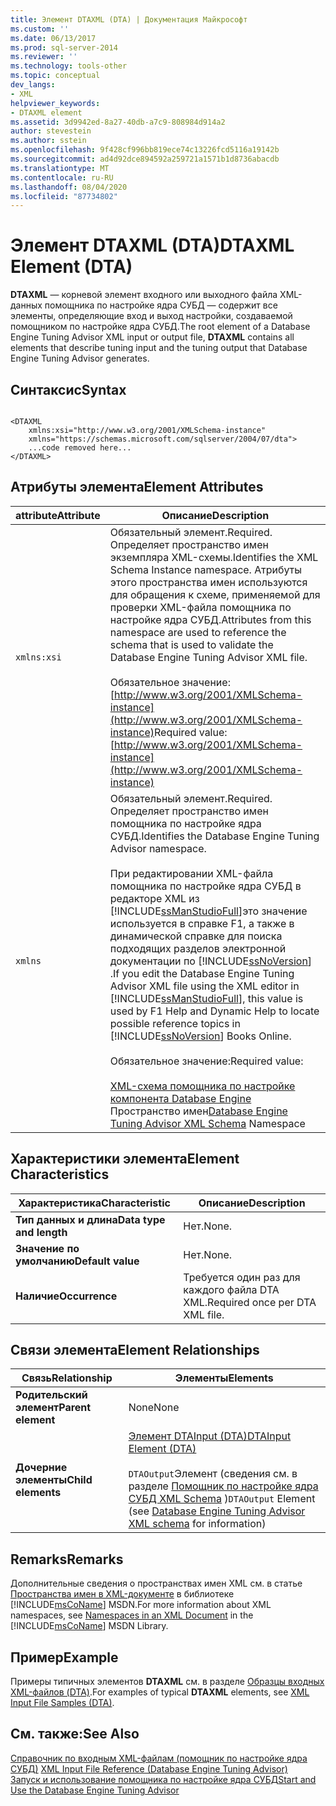 ```yaml
---
title: Элемент DTAXML (DTA) | Документация Майкрософт
ms.custom: ''
ms.date: 06/13/2017
ms.prod: sql-server-2014
ms.reviewer: ''
ms.technology: tools-other
ms.topic: conceptual
dev_langs:
- XML
helpviewer_keywords:
- DTAXML element
ms.assetid: 3d9942ed-8a27-40db-a7c9-808984d914a2
author: stevestein
ms.author: sstein
ms.openlocfilehash: 9f428cf996bb819ece74c13226fcd5116a19142b
ms.sourcegitcommit: ad4d92dce894592a259721a1571b1d8736abacdb
ms.translationtype: MT
ms.contentlocale: ru-RU
ms.lasthandoff: 08/04/2020
ms.locfileid: "87734802"
---
```

# <a name="dtaxml-element-dta"></a><span data-ttu-id="0fd6a-102">Элемент DTAXML (DTA)</span><span class="sxs-lookup"><span data-stu-id="0fd6a-102">DTAXML Element (DTA)</span></span>
  <span data-ttu-id="0fd6a-103">**DTAXML** — корневой элемент входного или выходного файла XML-данных помощника по настройке ядра СУБД — содержит все элементы, определяющие вход и выход настройки, создаваемой помощником по настройке ядра СУБД.</span><span class="sxs-lookup"><span data-stu-id="0fd6a-103">The root element of a Database Engine Tuning Advisor XML input or output file, **DTAXML** contains all elements that describe tuning input and the tuning output that Database Engine Tuning Advisor generates.</span></span>  
  
## <a name="syntax"></a><span data-ttu-id="0fd6a-104">Синтаксис</span><span class="sxs-lookup"><span data-stu-id="0fd6a-104">Syntax</span></span>  
  
```  
  
<DTAXML   
    xmlns:xsi="http://www.w3.org/2001/XMLSchema-instance"   
    xmlns="https://schemas.microsoft.com/sqlserver/2004/07/dta">  
    ...code removed here...  
</DTAXML>  
```  
  
## <a name="element-attributes"></a><span data-ttu-id="0fd6a-105">Атрибуты элемента</span><span class="sxs-lookup"><span data-stu-id="0fd6a-105">Element Attributes</span></span>  
  
|<span data-ttu-id="0fd6a-106">attribute</span><span class="sxs-lookup"><span data-stu-id="0fd6a-106">Attribute</span></span>|<span data-ttu-id="0fd6a-107">Описание</span><span class="sxs-lookup"><span data-stu-id="0fd6a-107">Description</span></span>|  
|---------------|-----------------|  
|`xmlns:xsi`|<span data-ttu-id="0fd6a-108">Обязательный элемент.</span><span class="sxs-lookup"><span data-stu-id="0fd6a-108">Required.</span></span> <span data-ttu-id="0fd6a-109">Определяет пространство имен экземпляра XML-схемы.</span><span class="sxs-lookup"><span data-stu-id="0fd6a-109">Identifies the XML Schema Instance namespace.</span></span> <span data-ttu-id="0fd6a-110">Атрибуты этого пространства имен используются для обращения к схеме, применяемой для проверки XML-файла помощника по настройке ядра СУБД.</span><span class="sxs-lookup"><span data-stu-id="0fd6a-110">Attributes from this namespace are used to reference the schema that is used to validate the Database Engine Tuning Advisor XML file.</span></span><br /><br /> <span data-ttu-id="0fd6a-111">Обязательное значение: [http://www.w3.org/2001/XMLSchema-instance](http://www.w3.org/2001/XMLSchema-instance)</span><span class="sxs-lookup"><span data-stu-id="0fd6a-111">Required value: [http://www.w3.org/2001/XMLSchema-instance](http://www.w3.org/2001/XMLSchema-instance)</span></span>|  
|`xmlns`|<span data-ttu-id="0fd6a-112">Обязательный элемент.</span><span class="sxs-lookup"><span data-stu-id="0fd6a-112">Required.</span></span> <span data-ttu-id="0fd6a-113">Определяет пространство имен помощника по настройке ядра СУБД.</span><span class="sxs-lookup"><span data-stu-id="0fd6a-113">Identifies the Database Engine Tuning Advisor namespace.</span></span><br /><br /> <span data-ttu-id="0fd6a-114">При редактировании XML-файла помощника по настройке ядра СУБД в редакторе XML из [!INCLUDE[ssManStudioFull](../../includes/ssmanstudiofull-md.md)]это значение используется в справке F1, а также в динамической справке для поиска подходящих разделов электронной документации по [!INCLUDE[ssNoVersion](../../includes/ssnoversion-md.md)] .</span><span class="sxs-lookup"><span data-stu-id="0fd6a-114">If you edit the Database Engine Tuning Advisor XML file using the XML editor in [!INCLUDE[ssManStudioFull](../../includes/ssmanstudiofull-md.md)], this value is used by F1 Help and Dynamic Help to locate possible reference topics in [!INCLUDE[ssNoVersion](../../includes/ssnoversion-md.md)] Books Online.</span></span><br /><br /> <span data-ttu-id="0fd6a-115">Обязательное значение:</span><span class="sxs-lookup"><span data-stu-id="0fd6a-115">Required value:</span></span><br /><br /> <span data-ttu-id="0fd6a-116">[XML-схема помощника по настройке компонента Database Engine](https://go.microsoft.com/fwlink/?LinkId=43100) Пространство имен</span><span class="sxs-lookup"><span data-stu-id="0fd6a-116">[Database Engine Tuning Advisor XML Schema](https://go.microsoft.com/fwlink/?LinkId=43100) Namespace</span></span>|  
  
## <a name="element-characteristics"></a><span data-ttu-id="0fd6a-117">Характеристики элемента</span><span class="sxs-lookup"><span data-stu-id="0fd6a-117">Element Characteristics</span></span>  
  
|<span data-ttu-id="0fd6a-118">Характеристика</span><span class="sxs-lookup"><span data-stu-id="0fd6a-118">Characteristic</span></span>|<span data-ttu-id="0fd6a-119">Описание</span><span class="sxs-lookup"><span data-stu-id="0fd6a-119">Description</span></span>|  
|--------------------|-----------------|  
|<span data-ttu-id="0fd6a-120">**Тип данных и длина**</span><span class="sxs-lookup"><span data-stu-id="0fd6a-120">**Data type and length**</span></span>|<span data-ttu-id="0fd6a-121">Нет.</span><span class="sxs-lookup"><span data-stu-id="0fd6a-121">None.</span></span>|  
|<span data-ttu-id="0fd6a-122">**Значение по умолчанию**</span><span class="sxs-lookup"><span data-stu-id="0fd6a-122">**Default value**</span></span>|<span data-ttu-id="0fd6a-123">Нет.</span><span class="sxs-lookup"><span data-stu-id="0fd6a-123">None.</span></span>|  
|<span data-ttu-id="0fd6a-124">**Наличие**</span><span class="sxs-lookup"><span data-stu-id="0fd6a-124">**Occurrence**</span></span>|<span data-ttu-id="0fd6a-125">Требуется один раз для каждого файла DTA XML.</span><span class="sxs-lookup"><span data-stu-id="0fd6a-125">Required once per DTA XML file.</span></span>|  
  
## <a name="element-relationships"></a><span data-ttu-id="0fd6a-126">Связи элемента</span><span class="sxs-lookup"><span data-stu-id="0fd6a-126">Element Relationships</span></span>  
  
|<span data-ttu-id="0fd6a-127">Связь</span><span class="sxs-lookup"><span data-stu-id="0fd6a-127">Relationship</span></span>|<span data-ttu-id="0fd6a-128">Элементы</span><span class="sxs-lookup"><span data-stu-id="0fd6a-128">Elements</span></span>|  
|------------------|--------------|  
|<span data-ttu-id="0fd6a-129">**Родительский элемент**</span><span class="sxs-lookup"><span data-stu-id="0fd6a-129">**Parent element**</span></span>|<span data-ttu-id="0fd6a-130">None</span><span class="sxs-lookup"><span data-stu-id="0fd6a-130">None</span></span>|  
|<span data-ttu-id="0fd6a-131">**Дочерние элементы**</span><span class="sxs-lookup"><span data-stu-id="0fd6a-131">**Child elements**</span></span>|[<span data-ttu-id="0fd6a-132">Элемент DTAInput (DTA)</span><span class="sxs-lookup"><span data-stu-id="0fd6a-132">DTAInput Element &#40;DTA&#41;</span></span>](dtainput-element-dta.md)<br /><br /> <span data-ttu-id="0fd6a-133">`DTAOutput`Элемент (сведения см. в разделе [Помощник по настройке ядра СУБД XML Schema](https://schemas.microsoft.com/sqlserver/) )</span><span class="sxs-lookup"><span data-stu-id="0fd6a-133">`DTAOutput` Element (see [Database Engine Tuning Advisor XML schema](https://schemas.microsoft.com/sqlserver/) for information)</span></span>|  
  
## <a name="remarks"></a><span data-ttu-id="0fd6a-134">Remarks</span><span class="sxs-lookup"><span data-stu-id="0fd6a-134">Remarks</span></span>  
 <span data-ttu-id="0fd6a-135">Дополнительные сведения о пространствах имен XML см. в статье [Пространства имен в XML-документе](https://go.microsoft.com/fwlink/?LinkId=7341) в библиотеке [!INCLUDE[msCoName](../../includes/msconame-md.md)] MSDN.</span><span class="sxs-lookup"><span data-stu-id="0fd6a-135">For more information about XML namespaces, see [Namespaces in an XML Document](https://go.microsoft.com/fwlink/?LinkId=7341) in the [!INCLUDE[msCoName](../../includes/msconame-md.md)] MSDN Library.</span></span>  
  
## <a name="example"></a><span data-ttu-id="0fd6a-136">Пример</span><span class="sxs-lookup"><span data-stu-id="0fd6a-136">Example</span></span>  
 <span data-ttu-id="0fd6a-137">Примеры типичных элементов **DTAXML** см. в разделе [Образцы входных XML-файлов (DTA)](xml-input-file-samples-dta.md).</span><span class="sxs-lookup"><span data-stu-id="0fd6a-137">For examples of typical **DTAXML** elements, see [XML Input File Samples &#40;DTA&#41;](xml-input-file-samples-dta.md).</span></span>  
  
## <a name="see-also"></a><span data-ttu-id="0fd6a-138">См. также:</span><span class="sxs-lookup"><span data-stu-id="0fd6a-138">See Also</span></span>  
 <span data-ttu-id="0fd6a-139">[Справочник по входным XML-файлам (помощник по настройке ядра СУБД)](xml-input-file-reference-database-engine-tuning-advisor.md) </span><span class="sxs-lookup"><span data-stu-id="0fd6a-139">[XML Input File Reference &#40;Database Engine Tuning Advisor&#41;](xml-input-file-reference-database-engine-tuning-advisor.md) </span></span>  
 [<span data-ttu-id="0fd6a-140">Запуск и использование помощника по настройке ядра СУБД</span><span class="sxs-lookup"><span data-stu-id="0fd6a-140">Start and Use the Database Engine Tuning Advisor</span></span>](../../relational-databases/performance/start-and-use-the-database-engine-tuning-advisor.md)  
  
  
